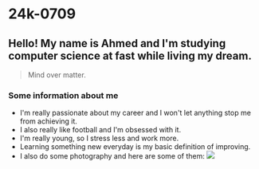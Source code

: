 # 24k-0709
## Hello! My name is **Ahmed** and I'm studying computer science at fast while living my dream.
> Mind over matter.
### Some information about me
- I'm really passionate about my career and I won't let anything stop me from achieving it.
- I also really like football and I'm obsessed with it.
- I'm really young, so I stress less and work more.
- Learning something new everyday is my basic definition of improving.
- I also do some photography and here are some of them:
![](https://github.com/user-attachments/assets/12cefc92-70bc-42a9-b5f5-4dae049b130b)

